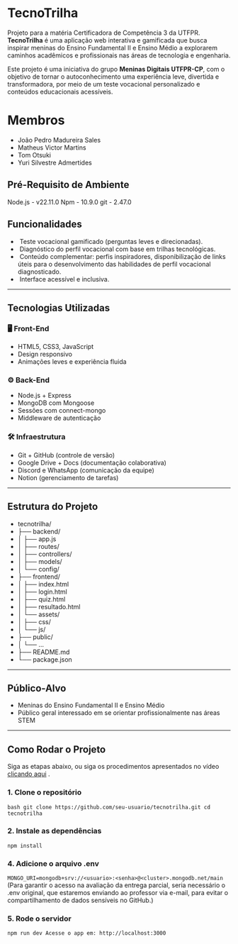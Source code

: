 
# TecnoTrilha
Projeto para a matéria Certificadora de Competência 3 da UTFPR. **TecnoTrilha** é uma aplicação web interativa e gamificada que busca inspirar meninas do Ensino Fundamental II e Ensino Médio a explorarem caminhos acadêmicos e profissionais nas áreas de tecnologia e engenharia.

Este projeto é uma iniciativa do grupo **Meninas Digitais UTFPR-CP**, com o objetivo de tornar o autoconhecimento uma experiência leve, divertida e transformadora, por meio de um teste vocacional personalizado e conteúdos educacionais acessíveis.


#  Membros

- João Pedro Madureira Sales
- Matheus Victor Martins
- Tom Otsuki
- Yuri Silvestre Admertides

##  Pré-Requisito de Ambiente
Node.js - v22.11.0
Npm - 10.9.0
git - 2.47.0

## Funcionalidades

-  Teste vocacional gamificado (perguntas leves e direcionadas).
-  Diagnóstico do perfil vocacional com base em trilhas tecnológicas.
-  Conteúdo complementar: perfis inspiradores, disponibilização de links úteis para o desenvolvimento das habilidades de perfil vocacional diagnosticado.
-  Interface acessível e inclusiva.

---

##  Tecnologias Utilizadas

### 🖥️ Front-End
- HTML5, CSS3, JavaScript
- Design responsivo
- Animações leves e experiência fluida

### ⚙️ Back-End
- Node.js + Express
- MongoDB com Mongoose
- Sessões com connect-mongo
- Middleware de autenticação

### 🛠️ Infraestrutura
- Git + GitHub (controle de versão)
- Google Drive + Docs (documentação colaborativa)
- Discord e WhatsApp (comunicação da equipe)
- Notion (gerenciamento de tarefas)

---

##  Estrutura do Projeto
- tecnotrilha/
- ├── backend/
- │ ├── app.js
- │ ├── routes/
- │ ├── controllers/
- │ ├── models/
- │ └── config/
- ├── frontend/
- │ ├── index.html
- │ ├── login.html
- │ ├── quiz.html
- │ ├── resultado.html
- │ └── assets/
- │ ├── css/
- │ └── js/
- ├── public/
- │ └── ...
- ├── README.md
- └── package.json


---

##  Público-Alvo

- Meninas do Ensino Fundamental II e Ensino Médio
- Público geral interessado em se orientar profissionalmente nas áreas STEM

---

##  Como Rodar o Projeto

Siga as etapas abaixo, ou siga os procedimentos apresentados no vídeo [clicando aqui](https://drive.google.com/file/d/1tl-KTWm96wKUkEdCgwcRJ53LxT98AAO0/view?usp=sharing) .

### 1. Clone o repositório

``
bash
git clone https://github.com/seu-usuario/tecnotrilha.git
cd tecnotrilha
``
### 2. Instale as dependências
``
npm install
``
### 4. Adicione o arquivo .env
``
MONGO_URI=mongodb+srv://<usuario>:<senha>@<cluster>.mongodb.net/main
``
(Para garantir o acesso na avaliação da entrega parcial, seria necessário o .env original, que estaremos enviando ao professor via e-mail, para evitar o compartilhamento de dados sensíveis no GitHub.)

### 5. Rode o servidor
``
npm run dev
Acesse o app em: http://localhost:3000
``

